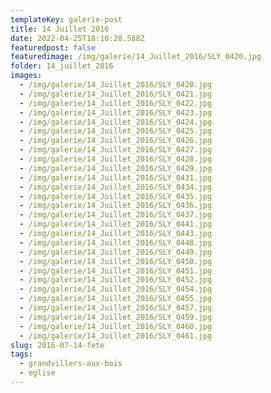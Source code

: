 ```yaml
---
templateKey: galerie-post
title: 14 Juillet 2016
date: 2022-04-25T18:10:28.588Z
featuredpost: false
featuredimage: /img/galerie/14_Juillet_2016/SLY_0420.jpg
folder: 14_juillet_2016
images:
  - /img/galerie/14_Juillet_2016/SLY_0420.jpg
  - /img/galerie/14_Juillet_2016/SLY_0421.jpg
  - /img/galerie/14_Juillet_2016/SLY_0422.jpg
  - /img/galerie/14_Juillet_2016/SLY_0423.jpg
  - /img/galerie/14_Juillet_2016/SLY_0424.jpg
  - /img/galerie/14_Juillet_2016/SLY_0425.jpg
  - /img/galerie/14_Juillet_2016/SLY_0426.jpg
  - /img/galerie/14_Juillet_2016/SLY_0427.jpg
  - /img/galerie/14_Juillet_2016/SLY_0428.jpg
  - /img/galerie/14_Juillet_2016/SLY_0429.jpg
  - /img/galerie/14_Juillet_2016/SLY_0431.jpg
  - /img/galerie/14_Juillet_2016/SLY_0434.jpg
  - /img/galerie/14_Juillet_2016/SLY_0435.jpg
  - /img/galerie/14_Juillet_2016/SLY_0436.jpg
  - /img/galerie/14_Juillet_2016/SLY_0437.jpg
  - /img/galerie/14_Juillet_2016/SLY_0441.jpg
  - /img/galerie/14_Juillet_2016/SLY_0443.jpg
  - /img/galerie/14_Juillet_2016/SLY_0448.jpg
  - /img/galerie/14_Juillet_2016/SLY_0449.jpg
  - /img/galerie/14_Juillet_2016/SLY_0450.jpg
  - /img/galerie/14_Juillet_2016/SLY_0451.jpg
  - /img/galerie/14_Juillet_2016/SLY_0452.jpg
  - /img/galerie/14_Juillet_2016/SLY_0454.jpg
  - /img/galerie/14_Juillet_2016/SLY_0455.jpg
  - /img/galerie/14_Juillet_2016/SLY_0457.jpg
  - /img/galerie/14_Juillet_2016/SLY_0459.jpg
  - /img/galerie/14_Juillet_2016/SLY_0460.jpg
  - /img/galerie/14_Juillet_2016/SLY_0461.jpg
slug: 2016-07-14-fete
tags:
  - grandvillers-aux-bois
  - eglise
---
```

